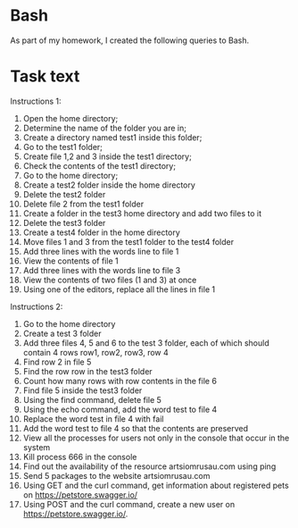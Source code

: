 # Bash
As part of my homework, I created the following queries to Bash.

# Task text
Instructions 1:

1. Open the home directory;
2. Determine the name of the folder you are in;
3. Create a directory named test1 inside this folder;
4. Go to the test1 folder;
5. Create file 1,2 and 3 inside the test1 directory;
6. Check the contents of the test1 directory;
7. Go to the home directory;
8. Create a test2 folder inside the home directory
9. Delete the test2 folder
10. Delete file 2 from the test1 folder
11. Create a folder in the test3 home directory and add two files to it
12. Delete the test3 folder
13. Create a test4 folder in the home directory
14. Move files 1 and 3 from the test1 folder to the test4 folder
15. Add three lines with the words line to file 1
16. View the contents of file 1
17. Add three lines with the words line to file 3
18. View the contents of two files (1 and 3) at once
19. Using one of the editors, replace all the lines in file 1


Instructions 2:

1. Go to the home directory
2. Create a test 3 folder
3. Add three files 4, 5 and 6 to the test 3 folder, each of which should contain 4 rows row1, row2, row3, row 4
4. Find row 2 in file 5
5. Find the row row in the test3 folder
6. Count how many rows with row contents in the file 6
7. Find file 5 inside the test3 folder
8. Using the find command, delete file 5
9. Using the echo command, add the word test to file 4
10. Replace the word test in file 4 with fail
11. Add the word test to file 4 so that the contents are preserved
12.  View all the processes for users not only in the console that occur in the system
13.  Kill process 666 in the console
14.  Find out the availability of the resource artsiomrusau.com using ping
15.  Send 5 packages to the website artsiomrusau.com
16.  Using GET and the curl command, get information about registered pets on https://petstore.swagger.io/
17.  Using POST and the curl command, create a new user on https://petstore.swagger.io/.
